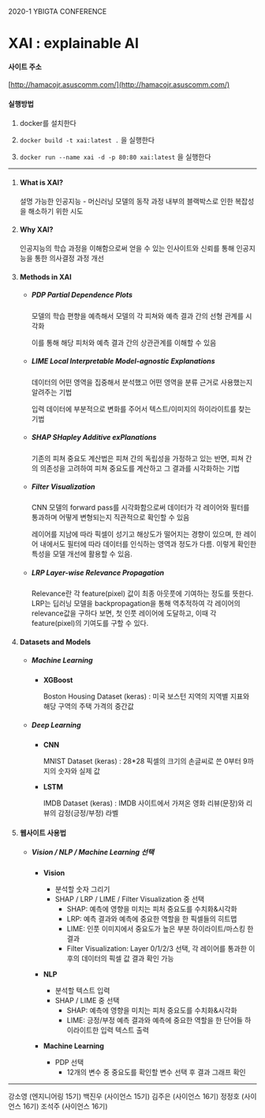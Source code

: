 2020-1 YBIGTA CONFERENCE

# XAI : explainable AI

#### 사이트 주소

   [http://hamacojr.asuscomm.com/](http://hamacojr.asuscomm.com/)

#### 실행방법

1. docker를 설치한다

2. `docker build -t xai:latest .`  을 실행한다

3. `docker run --name xai -d -p 80:80 xai:latest` 을 실행한다

---



1. #### What is XAI?

   설명 가능한 인공지능 - 머신러닝 모델의 동작 과정 내부의 블랙박스로 인한 복잡성을 해소하기 위한 시도

   

2. #### Why XAI?

   인공지능의 학습 과정을 이해함으로써 얻을 수 있는 인사이트와 신뢰를 통해 인공지능을 통한 의사결정 과정 개선

   

3. #### Methods in XAI

   - ##### PDP	Partial Dependence Plots

     모델의 학습 편향을 예측해서 모델의 각 피쳐와 예측 결과 간의 선형 관계를 시각화

     이를 통해 해당 피처와 예측 결과 간의 상관관계를 이해할 수 있음

     

   - ##### LIME    Local Interpretable Model-agnostic Explanations

     데이터의 어떤 영역을 집중해서 분석했고 어떤 영역을 분류 근거로 사용했는지 알려주는 기법

     입력 데이터에 부분적으로 변화를 주어서 텍스트/이미지의 하이라이트를 찾는 기법

     

   - ##### SHAP    SHapley Additive exPlanations

     기존의 피쳐 중요도 계산법은 피쳐 간의 독립성을 가정하고 있는 반면, 피쳐 간의 의존성을 고려하여 피쳐 중요도를 계산하고 그 결과를 시각화하는 기법

     

   - ##### Filter Visualization

     CNN 모델의 forward pass를 시각화함으로써 데이터가 각 레이어와 필터를 통과하며 어떻게 변형되는지 직관적으로 확인할 수 있음

     레이어를 지남에 따라 픽셀이 성기고 해상도가 떨어지는 경향이 있으며, 한 레이어 내에서도 필터에 따라 데이터를 인식하는 영역과 정도가 다름. 이렇게 확인한 특성을 모델 개선에 활용할 수 있음.

     

   - ##### LRP    Layer-wise Relevance Propagation

     Relevance란 각 feature(pixel) 값이 최종 아웃풋에 기여하는 정도를 뜻한다. LRP는 딥러닝 모델을 backpropagation을 통해 역추적하여 각 레이어의 relevance값을 구하다 보면, 첫 인풋 레이어에 도달하고, 이때 각 feature(pixel)의 기여도를 구할 수 있다.
     
     
     
     

4. #### Datasets and Models

   - ##### Machine Learning
     
     - **XGBoost**
     
       Boston Housing Dataset (keras) : 미국 보스턴 지역의 지역별 지표와 해당 구역의 주택 가격의 중간값
   - ##### Deep Learning
     
     - **CNN**
     
       MNIST Dataset (keras) : 28*28 픽셀의 크기의 손글씨로 쓴 0부터 9까지의 숫자와 실제 값
     
     - **LSTM** 
     
       IMDB Dataset (keras) : IMDB 사이트에서 가져온 영화 리뷰(문장)와 리뷰의 감정(긍정/부정) 라벨



5. #### 웹사이트 사용법

   - ##### Vision / NLP / Machine Learning 선택

     - **Vision**
       - 분석할 숫자 그리기
       - SHAP / LRP / LIME / Filter Visualization 중 선택
         - SHAP: 예측에 영향을 미치는 피처 중요도를 수치화&시각화
         - LRP: 예측 결과와 예측에 중요한 역할을 한 픽셀들의 히트맵
         - LIME: 인풋 이미지에서 중요도가 높은 부분 하이라이트/마스킹 한 결과
         - Filter Visualization: Layer 0/1/2/3 선택, 각 레이어를 통과한 이후의 데이터의 픽셀 값 결과 확인 가능

     - **NLP**
       - 분석할 텍스트 입력
       - SHAP / LIME 중 선택
         - SHAP: 예측에 영향을 미치는 피처 중요도를 수치화&시각화
         - LIME: 긍정/부정 예측 결과와 예측에 중요한 역할을 한 단어들 하이라이트한 입력 텍스트 출력
     - **Machine Learning**
       - PDP 선택
         - 12개의 변수 중 중요도를 확인할 변수 선택 후 결과 그래프 확인





------

강소영 (엔지니어링 15기)	백진우 (사이언스 15기)	김주은 (사이언스 16기)	정정호 (사이언스 16기)	조석주 (사이언스 16기)
